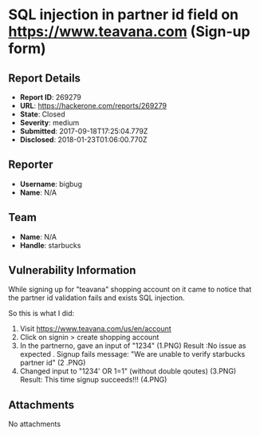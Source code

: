 # SQL injection in partner id field on https://www.teavana.com (Sign-up form)

## Report Details
- **Report ID**: 269279
- **URL**: https://hackerone.com/reports/269279
- **State**: Closed
- **Severity**: medium
- **Submitted**: 2017-09-18T17:25:04.779Z
- **Disclosed**: 2018-01-23T01:06:00.770Z

## Reporter
- **Username**: bigbug
- **Name**: N/A

## Team
- **Name**: N/A
- **Handle**: starbucks

## Vulnerability Information
While signing up for "teavana" shopping account on it came to notice that the partner id validation fails and exists SQL injection.

So this is what I did:

1) Visit https://www.teavana.com/us/en/account
2) Click on signin > create shopping account
3) In the partnerno, gave an input of "1234" (1.PNG)
     Result :No issue as expected . Signup fails
     message: "We are unable to verify starbucks partner id" (2 .PNG)
4) Changed input to "1234' OR 1=1" (without double qoutes) (3.PNG)
    Result: This time signup succeeds!!! (4.PNG) 



## Attachments
No attachments
